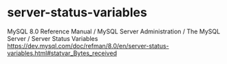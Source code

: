 # server-status-variables

MySQL 8.0 Reference Manual  /  MySQL Server Administration  /  The MySQL Server  /  Server Status Variables  
https://dev.mysql.com/doc/refman/8.0/en/server-status-variables.html#statvar_Bytes_received  